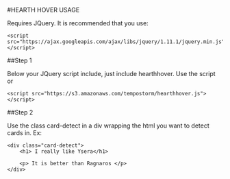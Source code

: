 #HEARTH HOVER USAGE

Requires JQuery. It is recommended that you use:

    <script src="https://ajax.googleapis.com/ajax/libs/jquery/1.11.1/jquery.min.js"></script>


##Step 1 

Below your JQuery script include, just include hearthhover. Use the script or

    <script src="https://s3.amazonaws.com/tempostorm/hearthhover.js"></script>

##Step 2

Use the class card-detect in a div wrapping the html you want to detect cards in. Ex:

    <div class="card-detect">
        <h1> I really like Ysera</h1>

        <p> It is better than Ragnaros </p>
    </div>
